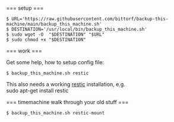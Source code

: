 === setup ===
```
$ URL='https://raw.githubusercontent.com/bittorf/backup-this-machine/main/backup_this_machine.sh'
$ DESTINATION='/usr/local/bin/backup_this_machine.sh'
$ sudo wget -O  "$DESTINATION" "$URL"
$ sudo chmod +x "$DESTINATION"
```
=== work ===

Get some help, how to setup config file:
```
$ backup_this_machine.sh restic
```
This also needs a working [restic](https://restic.net/) installation, e.g.  
   sudo apt-get install restic

=== timemachine walk through your old stuff ===
```
$ backup_this_machine.sh restic-mount
```
